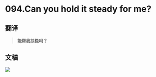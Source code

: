 # 094.Can you hold it steady for me?

## 翻译

> **能帮我扶稳吗？**

## 文稿

![](https://cdn.jsdelivr.net/gh/imtianx/speaking180/img/094.jpg)

